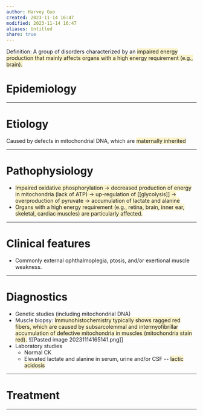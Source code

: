 ```yaml
---
author: Harvey Guo
created: 2023-11-14 16:47
modified: 2023-11-14 16:47
aliases: Untitled
share: true
---
```

Definition: A group of disorders characterized by an <span style="background:rgba(240, 200, 0, 0.2)">impaired energy production that mainly affects organs with a high energy requirement (e.g., brain).</span>
# Epidemiology


---
# Etiology
Caused by defects in mitochondrial DNA, which are <span style="background:rgba(240, 200, 0, 0.2)">maternally inherited</span>

---
# Pathophysiology
- <span style="background:rgba(240, 200, 0, 0.2)">Impaired oxidative phosphorylation → decreased production of energy in mitochondria (lack of ATP) → up-regulation of [[glycolysis]] → overproduction of pyruvate → accumulation of lactate and alanine </span>
- <span style="background:rgba(240, 200, 0, 0.2)">Organs with a high energy requirement (e.g., retina, brain, inner ear, skeletal, cardiac muscles) are particularly affected.</span>

---
# Clinical features
- Commonly external ophthalmoplegia, ptosis, and/or exertional muscle weakness.

---
# Diagnostics
- Genetic studies (including mitochondrial DNA)
- Muscle biopsy: <span style="background:rgba(240, 200, 0, 0.2)">Immunohistochemistry typically shows ragged red fibers, which are caused by subsarcolemmal and intermyofibrillar accumulation of defective mitochondria in muscles (mitochondria stain red).</span> ![[Pasted image 20231114165141.png]]
- Laboratory studies
	- Normal CK 
	- Elevated lactate and alanine in serum, urine and/or CSF -- <span style="background:rgba(240, 200, 0, 0.2)">lactic acidosis</span>

---
# Treatment


---

